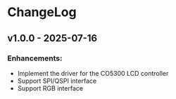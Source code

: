 # ChangeLog

## v1.0.0 - 2025-07-16

### Enhancements:

* Implement the driver for the CO5300 LCD controller
* Support SPI/QSPI interface
* Support RGB interface
